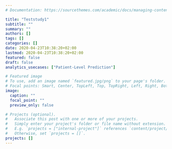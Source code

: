```yaml
---
# Documentation: https://sourcethemes.com/academic/docs/managing-content/

title: "Teststudy1"
subtitle: ""
summary: ""
authors: []
tags: []
categories: []
date: 2020-04-23T10:38:20+02:00
lastmod: 2020-04-23T10:38:20+02:00
featured: false
draft: false
analytics_usecases: ["Patient-Level Prediction"]

# Featured image
# To use, add an image named `featured.jpg/png` to your page's folder.
# Focal points: Smart, Center, TopLeft, Top, TopRight, Left, Right, BottomLeft, Bottom, BottomRight.
image:
  caption: ""
  focal_point: ""
  preview_only: false

# Projects (optional).
#   Associate this post with one or more of your projects.
#   Simply enter your project's folder or file name without extension.
#   E.g. `projects = ["internal-project"]` references `content/project/deep-learning/index.md`.
#   Otherwise, set `projects = []`.
projects: []
---
```

